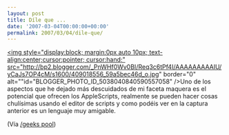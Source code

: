 ```yaml
---
layout: post
title: Díle que ...
date: '2007-03-04T00:00:00+00:00'
permalink: 2007/03/04/dile-que/
---
```

<a href="http://www.flickr.com/photos/43676718@N00/409018556/"><img style="display:block; margin:0px auto 10px; text-align:center;cursor:pointer; cursor:hand;" src="http://bp2.blogger.com/_PnWHf0Wv0BI/Req3c6tPf4I/AAAAAAAAAIU/yCaJs7OP4cM/s1600/409018556_59a5bec46d_o.jpg" border="0" alt=""id="BLOGGER_PHOTO_ID_5038040840590557058" /></a>Uno de los aspectos que he dejado más descuidados de mi faceta maquera es el potencial que ofrecen los AppleScripts, realmente se pueden hacer cosas chulísimas usando el editor de scripts y como podéis ver en la captura anterior es un lenguaje muy amigable.

(Vía <a href="http://www.flickr.com/groups/geeks/pool/">/geeks pool</a>)
